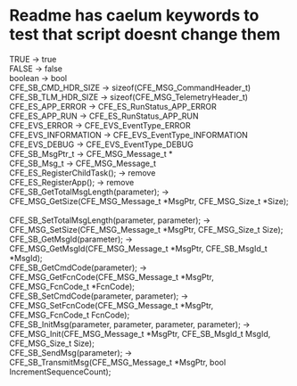 # Readme has caelum keywords to test that script doesnt change them

TRUE -> true<br/>
FALSE -> false<br/>
boolean -> bool<br/>
CFE_SB_CMD_HDR_SIZE -> sizeof(CFE_MSG_CommandHeader_t)<br/>
CFE_SB_TLM_HDR_SIZE -> sizeof(CFE_MSG_TelemetryHeader_t)<br/>
CFE_ES_APP_ERROR -> CFE_ES_RunStatus_APP_ERROR<br/>
CFE_ES_APP_RUN -> CFE_ES_RunStatus_APP_RUN<br/>
CFE_EVS_ERROR -> CFE_EVS_EventType_ERROR<br/>
CFE_EVS_INFORMATION -> CFE_EVS_EventType_INFORMATION<br/>
CFE_EVS_DEBUG -> CFE_EVS_EventType_DEBUG<br/>
CFE_SB_MsgPtr_t -> CFE_MSG_Message_t *<br/>
CFE_SB_Msg_t -> CFE_MSG_Message_t<br/>
CFE_ES_RegisterChildTask(); -> remove<br/>
CFE_ES_RegisterApp(); -> remove<br/>
CFE_SB_GetTotalMsgLength(parameter); -> CFE_MSG_GetSize(CFE_MSG_Message_t *MsgPtr, CFE_MSG_Size_t *Size);<br/>                  
CFE_SB_SetTotalMsgLength(parameter, parameter); -> CFE_MSG_SetSize(CFE_MSG_Message_t *MsgPtr, CFE_MSG_Size_t Size);<br/>
CFE_SB_GetMsgId(parameter); -> CFE_MSG_GetMsgId(CFE_MSG_Message_t *MsgPtr, CFE_SB_MsgId_t *MsgId);<br/>
CFE_SB_GetCmdCode(parameter); -> CFE_MSG_GetFcnCode(CFE_MSG_Message_t *MsgPtr, CFE_MSG_FcnCode_t *FcnCode);<br/>
CFE_SB_SetCmdCode(parameter, parameter); -> CFE_MSG_SetFcnCode(CFE_MSG_Message_t *MsgPtr, CFE_MSG_FcnCode_t FcnCode);<br/>
CFE_SB_InitMsg(parameter, parameter, parameter, parameter); -> CFE_MSG_Init(CFE_MSG_Message_t *MsgPtr, CFE_SB_MsgId_t MsgId, CFE_MSG_Size_t Size);<br/>
CFE_SB_SendMsg(parameter); -> CFE_SB_TransmitMsg(CFE_MSG_Message_t *MsgPtr, bool IncrementSequenceCount);<br/>
